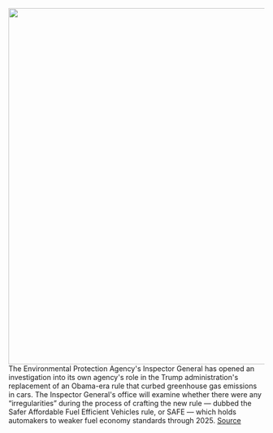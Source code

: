 <img src='https://cdn.vox-cdn.com/thumbor/-SIl0U0vkZXB5H8AK4w6keRqpF8=/0x0:3000x2000/1200x800/filters:focal(1260x760:1740x1240)/cdn.vox-cdn.com/uploads/chorus_image/image/67115924/94117991.jpg.0.jpg' width='700px' /><br/>
The Environmental Protection Agency's Inspector General has opened an investigation into its own agency's role in the Trump administration's replacement of an Obama-era rule that curbed greenhouse gas emissions in cars. The Inspector General's office will examine whether there were any “irregularities” during the process of crafting the new rule — dubbed the Safer Affordable Fuel Efficient Vehicles rule, or SAFE — which holds automakers to weaker fuel economy standards through 2025.
<a href='https://www.theverge.com/2020/7/27/21340680/trump-epa-clean-car-rollback-obama-investigation'> Source <a/>